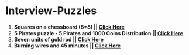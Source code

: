 # **Interview-Puzzles**

1. **Squares on a chessboard (8*8) ||  <a href="https://www.youtube.com/watch?v=KX7fDZQUtd0&list=PLhJlXtt17ABaJ5cBGr59shoQ6m0YNzgV3"> Click Here</a>**
2. **5 Pirates puzzle - 5 Pirates and 1000 Coins Distribution || <a href="https://www.youtube.com/watch?v=j5vch2EHJjA&list=PLhJlXtt17ABaJ5cBGr59shoQ6m0YNzgV3&index=2"> Click Here</a>**
3. **Seven units of gold rod || <a href="https://www.youtube.com/watch?v=jLQnDC07040&list=PLLUqKY4VQM7ft3y1oFdlfc44Ob7Uqk5K0"> Click Here</a>**
4. **Burning wires and 45 minutes || <a href="https://www.youtube.com/watch?v=AHT0P9dyPqI&list=PLLUqKY4VQM7ft3y1oFdlfc44Ob7Uqk5K0&index=2"> Click Here</a>**
